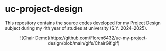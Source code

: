 # uc-project-design
This repository contains the source codes developed for my Project Design subject during my 4th year of studies at university (S.Y. 2024–2025).
<div align ="center">
  ![Chair Demo](https://github.com/Floren6432/uc-my-project-design/blob/main/gifs/ChairGif.gif)
</div>






